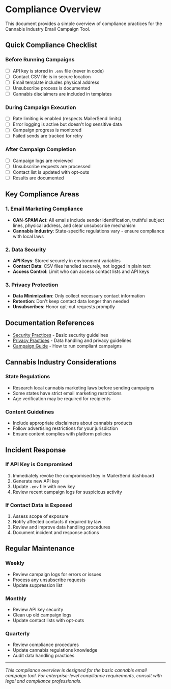 # Compliance Overview

This document provides a simple overview of compliance practices for the Cannabis Industry Email Campaign Tool.

## Quick Compliance Checklist

### Before Running Campaigns
- [ ] API key is stored in `.env` file (never in code)
- [ ] Contact CSV file is in secure location
- [ ] Email template includes physical address
- [ ] Unsubscribe process is documented
- [ ] Cannabis disclaimers are included in templates

### During Campaign Execution
- [ ] Rate limiting is enabled (respects MailerSend limits)
- [ ] Error logging is active but doesn't log sensitive data
- [ ] Campaign progress is monitored
- [ ] Failed sends are tracked for retry

### After Campaign Completion
- [ ] Campaign logs are reviewed
- [ ] Unsubscribe requests are processed
- [ ] Contact list is updated with opt-outs
- [ ] Results are documented

## Key Compliance Areas

### 1. Email Marketing Compliance
- **CAN-SPAM Act**: All emails include sender identification, truthful subject lines, physical address, and clear unsubscribe mechanism
- **Cannabis Industry**: State-specific regulations vary - ensure compliance with local laws

### 2. Data Security
- **API Keys**: Stored securely in environment variables
- **Contact Data**: CSV files handled securely, not logged in plain text
- **Access Control**: Limit who can access contact lists and API keys

### 3. Privacy Protection
- **Data Minimization**: Only collect necessary contact information
- **Retention**: Don't keep contact data longer than needed
- **Unsubscribes**: Honor opt-out requests promptly

## Documentation References

- [Security Practices](./security.md) - Basic security guidelines
- [Privacy Practices](./privacy.md) - Data handling and privacy guidelines
- [Campaign Guide](../guides/campaigns.md) - How to run compliant campaigns

## Cannabis Industry Considerations

### State Regulations
- Research local cannabis marketing laws before sending campaigns
- Some states have strict email marketing restrictions
- Age verification may be required for recipients

### Content Guidelines
- Include appropriate disclaimers about cannabis products
- Follow advertising restrictions for your jurisdiction
- Ensure content complies with platform policies

## Incident Response

### If API Key is Compromised
1. Immediately revoke the compromised key in MailerSend dashboard
2. Generate new API key
3. Update `.env` file with new key
4. Review recent campaign logs for suspicious activity

### If Contact Data is Exposed
1. Assess scope of exposure
2. Notify affected contacts if required by law
3. Review and improve data handling procedures
4. Document incident and response actions

## Regular Maintenance

### Weekly
- Review campaign logs for errors or issues
- Process any unsubscribe requests
- Update suppression list

### Monthly
- Review API key security
- Clean up old campaign logs
- Update contact lists with opt-outs

### Quarterly
- Review compliance procedures
- Update cannabis regulations knowledge
- Audit data handling practices

---

*This compliance overview is designed for the basic cannabis email campaign tool. For enterprise-level compliance requirements, consult with legal and compliance professionals.*